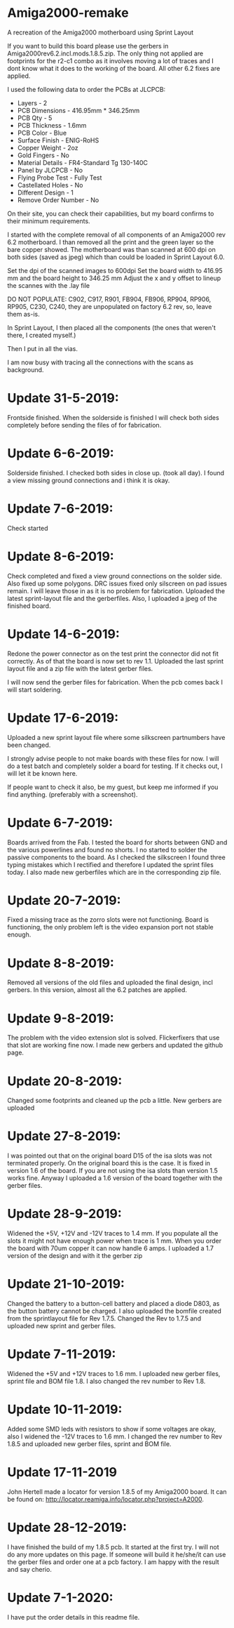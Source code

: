 # Amiga2000-remake

A recreation of the Amiga2000 motherboard using Sprint Layout

If you want to build this board please use the gerbers in Amiga2000rev6.2.incl.mods.1.8.5.zip. The only thing not applied are footprints for the r2-c1 combo as it involves moving a lot of traces and I dont know what it does to the working of the board. All other 6.2 fixes are applied.

I used the following data to order the PCBs at JLCPCB:
 * Layers - 2
 * PCB Dimensions - 416.95mm * 346.25mm
 * PCB Qty - 5
 * PCB Thickness - 1.6mm
 * PCB Color - Blue
 * Surface Finish - ENIG-RoHS
 * Copper Weight - 2oz
 * Gold Fingers - No
 * Material Details - FR4-Standard Tg 130-140C
 * Panel by JLCPCB - No
 * Flying Probe Test - Fully Test
 * Castellated Holes - No
 * Different Design - 1
 * Remove Order Number - No

On their site, you can check their capabilities, but my board confirms to their minimum requirements.

I started with the complete removal of all components of an Amiga2000 rev 6.2 motherboard. I than removed all the print and 
the green layer so the bare copper showed.
The motherboard was than scanned at 600 dpi on both sides (saved as jpeg) which than could be loaded in Sprint Layout 6.0.

Set the dpi of the scanned images to 600dpi
Set the board width to 416.95 mm and the board height to 346.25 mm
Adjust the x and y offset to lineup the scannes with the .lay file

DO NOT POPULATE: C902, C917, R901, FB904, FB906, RP904, RP906, RP905, C230, C240, they are unpopulated on factory 6.2 rev, so, leave them as-is.

In Sprint Layout, I then placed all the components (the ones that weren't there, I created myself.)

Then I put in all the vias.

I am now busy with tracing all the connections with the scans as background.

# Update 31-5-2019: 
Frontside finished. When the solderside is finished I will check both sides completely before sending the files of for fabrication.

# Update 6-6-2019:
Solderside finished.
I checked both sides in close up. (took all day). I found a view missing ground connections and i think it is okay.

# Update 7-6-2019:
Check started

# Update 8-6-2019:
Check completed and fixed a view ground connections on the solder side. Also fixed up some polygons.
DRC issues fixed only silscreen on pad issues remain. I will leave those in as it is no problem for fabrication.
Uploaded the latest sprint-layout file and the gerberfiles.
Also, I uploaded a jpeg of the finished board.

# Update 14-6-2019:
Redone the power connector as on the test print the connector did not fit correctly.
As of that the board is now set to rev 1.1.
Uploaded the last sprint layout file and a zip file with the latest gerber files.

I will now send the gerber files for fabrication.
When the pcb comes back I will start soldering.

# Update 17-6-2019:
Uploaded a new sprint layout file where some silkscreen partnumbers have been changed.

I strongly advise people to not make boards with these files for now.
I will do a test batch and completely solder a board for testing. If it checks out, I will let it be known here.

If people want to check it also, be my guest, but keep me informed if you find anything. (preferably with a screenshot).

# Update 6-7-2019:
Boards arrived from the Fab. I tested the board for shorts between GND and the various powerlines and found no shorts.
I no started to solder the passive components to the board.
As I checked the silkscreen I found three typing mistakes which I rectified and therefore I updated the sprint files today.
I also made new gerberfiles which are in the corresponding zip file.

# Update 20-7-2019:
Fixed a missing trace as the zorro slots were not functioning.
Board is functioning, the only problem left is the video expansion port not stable enough.

# Update 8-8-2019:
Removed all versions of the old files and uploaded the final design, incl gerbers.
In this version, almost all the 6.2 patches are applied.

# Update 9-8-2019:
The problem with the video extension slot is solved. Flickerfixers that use that slot are working fine now.
I made new gerbers and updated the github page.

# Update 20-8-2019:
Changed some footprints and cleaned up the pcb a little.
New gerbers are uploaded

# Update 27-8-2019:
I was pointed out that on the original board D15 of the isa slots was not terminated properly. On the original board this is the case. It is fixed in version 1.6 of the board. If you are not using the isa slots than version 1.5 works fine. Anyway I uploaded a 1.6 version of the board together with the gerber files.

# Update 28-9-2019:
Widened the +5V, +12V and -12V traces to 1.4 mm. If you populate all the slots it might not have enough power when trace is 1 mm. When you order the board with 70um copper it can now handle 6 amps. I uploaded a 1.7 version of the design and with it the gerber zip

# Update 21-10-2019:
Changed the battery to a button-cell battery and placed a diode D803, as the button battery cannot be charged. I also uploaded the bomfile created from the sprintlayout file for Rev 1.7.5.
Changed the Rev to 1.7.5 and uploaded new sprint and gerber files.

# Update 7-11-2019:
Widened the +5V and +12V traces to 1.6 mm. I uploaded new gerber files, sprint file and BOM file 1.8.
I also changed the rev number to Rev 1.8.

# Update 10-11-2019:
Added some SMD leds with resistors to show if some voltages are okay, also I widened the -12V traces to 1.6 mm. I changed the rev number to Rev 1.8.5 and uploaded new gerber files, sprint and BOM file.

# Update 17-11-2019
John Hertell made a locator for version 1.8.5 of my Amiga2000 board. It can be found on:
http://locator.reamiga.info/locator.php?project=A2000.

# Update 28-12-2019:
I have finished the build of my 1.8.5 pcb. It started at the first try. I will not do any more updates on this page. If someone will build it he/she/it can use the gerber files and order one at a pcb factory.
I am happy with the result and say cherio.

# Update 7-1-2020:
I have put the order details in this readme file.



